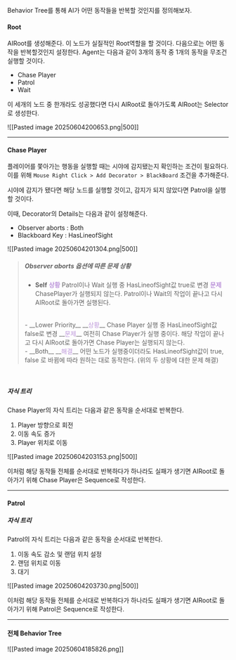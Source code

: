 Behavior Tree를 통해 AI가 어떤 동작들을 반복할 것인지를 정의해보자.

#### Root
AIRoot를 생성해준다. 이 노드가 실질적인 Root역할을 할 것이다. 
다음으로는 어떤 동작을 반복할것인지 설정한다. 
Agent는 다음과 같이 3개의 동작 중 1개의 동작을 무조건 실행할 것이다.
- Chase Player
- Patrol
- Wait

이 세개의 노드 중 한개라도 성공했다면 다시 AIRoot로 돌아가도록 AIRoot는 Selector로 생성한다.

![[Pasted image 20250604200653.png|500]]

---
#### Chase Player
플레이어를 쫓아가는 행동을 실행할 때는 시야에 감지됐는지 확인하는 조건이 필요하다. 이를 위해 `Mouse Right Click > Add Decorator > BlackBoard` 조건을 추가해준다. 

시야에 감지가 됐다면 해당 노드를 실행할 것이고, 감지가 되지 않았다면 Patrol을 실행할 것이다.


이때, Decorator의 Details는 다음과 같이 설정해준다.
- Observer aborts : Both
- Blackboard Key : HasLineofSight

![[Pasted image 20250604201304.png|500]]

> ##### Observer aborts 옵션에 따른 문제 상황
>  - __Self__
> __<span style="color:rgb(188, 149, 218)">상황</span>__
> Patrol이나 Wait 실행 중 HasLineofSight값 true로 변경
> __<span style="color:rgb(188, 149, 218)">문제</span>__
>  ChasePlayer가 실행되지 않는다. Patrol이나 Wait의 작업이 끝나고 다시 AIRoot로 돌아가면 실행된다.
>  <br>
>  - __Lower Priority__
>  __<span style="color:rgb(188, 149, 218)">상황</span>__
>   Chase Player 실행 중 HasLineofSight값 false로 변경
> __<span style="color:rgb(188, 149, 218)">문제</span>__
>  여전히 Chase Player가 실행 중이다. 해당 작업이 끝나고 다시 AIRoot로 돌아가면 Chase Player는 실행되지 않는다.
>  <br>
>  - __Both__
> __<span style="color:rgb(188, 149, 218)">해결</span>__
>  어떤 노드가 실행중이더라도 HasLineofSight값이 true, false 로 바뀜에 따라 원하는 대로 동작한다. (위의 두 상황에 대한 문제 해결)

<br>

##### 자식 트리
Chase Player의 자식 트리는 다음과 같은 동작을 순서대로 반복한다.
1. Player 방향으로 회전
2. 이동 속도 증가
3. Player 위치로 이동

![[Pasted image 20250604203153.png|500]]

이처럼 해당 동작들 전체를 순서대로 반복하다가 하나라도 실패가 생기면 AIRoot로 돌아가기 위해 Chase Player은 Sequence로 작성한다.

---
#### Patrol
##### 자식 트리
Patrol의 자식 트리는 다음과 같은 동작을 순서대로 반복한다.
1. 이동 속도 감소 및 랜덤 위치 설정
2. 랜덤 위치로 이동
3. 대기

![[Pasted image 20250604203730.png|500]]

이처럼 해당 동작들 전체를 순서대로 반복하다가 하나라도 실패가 생기면 AIRoot로 돌아가기 위해 Patrol은 Sequence로 작성한다.

---
#### 전체 Behavior Tree
![[Pasted image 20250604185826.png]]